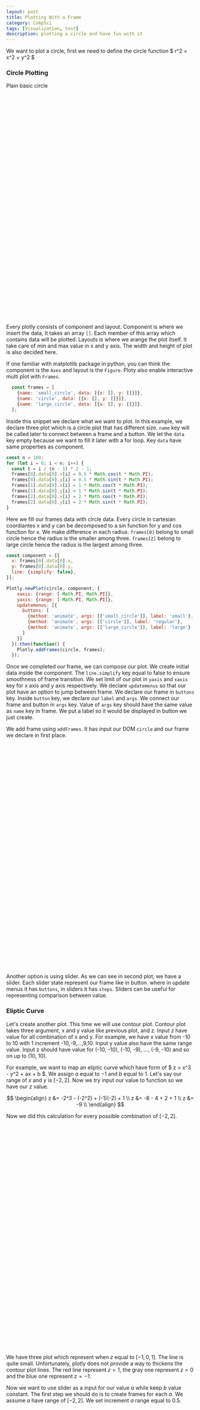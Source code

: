 ```yaml
---
layout: post
title: Plotting With a Frame 
category: CompSci
tags: [Visualization, test]
description: plotting a circle and have fun with it
---
```

We want to plot a circle, first we need to define the circle function
$ r^2 = x^2 + y^2 $


### Circle Plotting
Plain basic circle
<div id="circle" style="width:600px;height:600px;"></div>
<script>
  let circle = document.getElementById("circle");
  let frames = [
    {name: 'small_circle', data: [{x: [], y: []}]},
    {name: 'circle', data: [{x: [], y: []}]},
    {name: 'large_circle', data: [{x: [], y: []}]},
  ];
  let n = 100;
  for (let i = 0; i < n; i++) {
    const t = i / (n - 1) * 2 - 1;
    frames[0].data[0].x[i] = 0.5 * Math.sin(t * Math.PI);
    frames[0].data[0].y[i] = 0.5 * Math.cos(t * Math.PI);
    frames[1].data[0].x[i] = 1 * Math.sin(t * Math.PI);
    frames[1].data[0].y[i] = 1 * Math.cos(t * Math.PI);
    frames[2].data[0].x[i] = 2 * Math.sin(t * Math.PI);
    frames[2].data[0].y[i] = 2 * Math.cos(t * Math.PI);
  }
  Plotly.newPlot(circle, [{
    x: frames[0].data[0].x,
    y: frames[0].data[0].y,
    line: {simplify: false},
    }], {
    xaxis: {range: [-Math.PI, Math.PI]},
    yaxis: {range: [-Math.PI, Math.PI]},
    updatemenus: [{
      buttons: [
        {method: 'animate', args: [['small_circle']], label: 'small'},
        {method: 'animate', args: [['circle']], label: 'regular'},
        {method: 'animate', args: [['large_circle']], label: 'large'}
      ]
    }]
  }).then(function() {
    Plotly.addFrames(circle, frames);
  });
</script>

Every plotly consists of component and layout. Component is where we insert the data, It takes an array `[]`. Each member of this array which contains data will be plotted. Layouts is where we arange the plot itself. It take care of min and max value in x and y axis. The width and height of plot is also decided here.

If one familiar with matplotlib package in python, you can think the component is the `Axes` and layout is the `Figure`. Ploty also enable interactive multi plot with `Frames`.

```javascript
  const frames = [
    {name: 'small_circle', data: [{x: [], y: []}]},
    {name: 'circle', data: [{x: [], y: []}]},
    {name: 'large_circle', data: [{x: [], y: []}]},
  ];
```

Inside this snippet we declare what we want to plot. In this example, we declare three plot which is a circle plot that has different size. `name` key will be called later to connect between a frame and a button. We let the `data` key empty because we want to fill it later with a for loop. Key `data` have same properties as component.

```javascript
const n = 100;
for (let i = 0; i < n; i++) {
  const t = i / (n - 1) * 2 - 1;
  frames[0].data[0].x[i] = 0.5 * Math.cos(t * Math.PI);
  frames[0].data[0].y[i] = 0.5 * Math.sin(t * Math.PI);
  frames[1].data[0].x[i] = 1 * Math.cos(t * Math.PI);
  frames[1].data[0].y[i] = 1 * Math.sin(t * Math.PI);
  frames[2].data[0].x[i] = 2 * Math.cos(t * Math.PI);
  frames[2].data[0].y[i] = 2 * Math.sin(t * Math.PI);
}
```
Here we  fill our frames data with circle data. Every circle in cartesian coordiantes x and y can be decomposed to a sin function for y and cos function for x. We make difference in each radius. `frames[0]` belong to small circle hence the radius is the smaller among three. `frames[2]` belong to large circle hence the radius is the largest among three.

```javascript
const component = [{
  x: frames[0].data[0].x,
  y: frames[0].data[0].y,
  line: {simplify: false},
}];

Plotly.newPlot(circle, component, {
    xaxis: {range: [-Math.PI, Math.PI]},
    yaxis: {range: [-Math.PI, Math.PI]},
    updatemenus: [{
      buttons: [
        {method: 'animate', args: [['small_circle']], label: 'small'},
        {method: 'animate', args: [['circle']], label: 'regular'},
        {method: 'animate', args: [['large_circle']], label: 'large'}
      ]
    }]
  }).then(function() {
    Plotly.addFrames(circle, frames);
  });
```
Once we completed our frame, we can compose our plot. We create initial data inside the component. The `line.simplify` key equal to false to ensure smoothness of frame transition. We set limit of our plot in `yaxis` and `xaxis` key for x axis and y axis respectively. We declare `updatemenus` so that our plot have an option to jump between frame. We declare our frame in `buttons` key. Inside `button` key, we declare our `label` and `args`. We connect our frame and button in `args` key. Value of `args` key should have the same value as `name` key in frame. We put a label so it would be displayed in button we just create.

We add frame using `addFrames`. It has input our DOM `circle` and our frame we declare in first place.

<div id="circle2" style="width:600px;height:600px;"></div>
<script>
  circle = document.getElementById("circle2");
  frames = [
    {name: 'small_circle', data: [{x: [], y: []}]},
    {name: 'circle', data: [{x: [], y: []}]},
    {name: 'large_circle', data: [{x: [], y: []}]},
  ];
  n = 100;
  for (let i = 0; i < n; i++) {
    const t = i / (n - 1) * 2 - 1;
    frames[0].data[0].x[i] = 0.5 * Math.sin(t * Math.PI);
    frames[0].data[0].y[i] = 0.5 * Math.cos(t * Math.PI);
    frames[1].data[0].x[i] = 1 * Math.sin(t * Math.PI);
    frames[1].data[0].y[i] = 1 * Math.cos(t * Math.PI);
    frames[2].data[0].x[i] = 2 * Math.sin(t * Math.PI);
    frames[2].data[0].y[i] = 2 * Math.cos(t * Math.PI);
  }
  let data = [{
    x: frames[0].data[0].x,
    y: frames[0].data[0].y,
    line: {simplify: false},
  }];
  let options = [
    {method: 'animate', args: [['small_circle']], label: 'S'},
    {method: 'animate', args: [['circle']], label: 'R'},
    {method: 'animate', args: [['large_circle']], label: 'L'}
  ]
  let layout = {
    xaxis: {range: [-Math.PI, Math.PI]},
    yaxis: {range: [-Math.PI, Math.PI]},
    sliders: [{
      pad: {l: 0, t: 55},
      currentvalue: {
        visible: false,
        prefix: 'Size:',
        xanchor: 'center',
        font: {size: 330, color: '#666'}
      },
      steps: options
    }]
  }
  Plotly.newPlot(circle, {data, layout, frames})
</script>

Another option is using slider. As we can see in second plot, we have a slider. Each slider state represent our frame like in button. where in update menus it has `buttons`, in sliders it has `steps`. Sliders can be useful for representing comparison between value. 


### Eliptic Curve
Let's create another plot. This time we will use contour plot. Contour plot takes three argument, x and y value like previous plot, and z. Input z have value for all combination of x and y. For example, we have x value from -10 to 10 with 1 increment -10,-9,...,9,10. Input y value also have the same range value. Input z should have value for (-10, -10), (-10, -9), ..., (-9, -10) and so on up to (10, 10). 

For example, we want to map an eliptic curve which have form of $ z = x^3 - y^2 + ax + b $. We assign $a$ equal to $-1$ and $b$ equal to $1$. Let's say our range of $x$ and $y$ is $[-2, 2]$. Now we try input our value to function so we have our $z$ value. 

$$
  \begin{align}
      z &= -2^3 - (-2^2) + (-1)(-2) + 1 \\
      z &= -8 - 4 + 2 + 1 \\
      z &= -9 \\
  \end{align}
$$

Now we did this calculation for every possible combination of $[-2, 2]$.
<div id="eliptic" style="width:600px;height:600px;"></div>
<script>
  function eliptic_curve(x_axis, y_axis, a, b) {
    z_axis = new Array(x_axis.length)
    for (i=0; i < x_axis.length; i++) {
      z_axis[i] = new Array(x_axis.length)
      for (j=0; j < x_axis.length; j++) {
        const cubic = x_axis[j] * x_axis[j] * x_axis[j];
        const quadratic = y_axis[i] * y_axis[i]
        z_axis[i][j] = cubic - quadratic + a * x_axis[j] + b
      }
    }
    return z_axis
  }
  let eliptic = document.getElementById("eliptic");
  let a = -1, b = 1;
  let x_data = y_data = z_data = [];
  for (let i=-10; i<10; i+=.1) {
    x_data.push(i)
    y_data.push(i)
  }
  z_data = eliptic_curve(x_data, y_data, a, b)
  data = [{
    x:x_data,
    y:y_data, 
    z:z_data,
    type: 'contour',
    autocontour: false,
    contours: {
      coloring: 'lines',
      start: -1,
      end: 1,
      size: 1
    },
    colorbar:{
      thickness: 10,
    }
  }];
  layout = {
    xaxis: {range: [-3, 3]},
    yaxis: {range: [-3, 3]},
  }
  Plotly.newPlot(eliptic, {data, layout})
</script>

We have three plot which represent when $z$ equal to $[-1, 0, 1]$. The line is quite small. Unfortunately, plotly does not provide a way to thickens the contour plot lines. The red line represent $z=1$, the gray one represent $z=0$ and the blue one represent $z=-1$. 

Now we want to use slider as a input for our value $a$ while keep $b$ value constant. The first step we should do is to create frames for each $a$. We assume $a$ have range of $[-2, 2]$. We set increment $a$ range equal to $0.5$.

<div id="elipticframe" style="width:600px;height:600px;"></div>
<script>
  elipticframe = document.getElementById("elipticframe");
  b = 1;
  x_data = y_data = z_data = [];
  for (let i=-10; i<10; i+=.1) {
    x_data.push(i)
    y_data.push(i)
  }
  console.time("Start")
  z_data_minus_one = eliptic_curve(x_data, y_data, -1, b)
  console.time("End")
  z_data_zero = eliptic_curve(x_data, y_data, 0, b)
  z_data_one = eliptic_curve(x_data, y_data, 1, b)
  basic_contour_property = {
    type: 'contour',
    autocontour: false,
    contours: {
      coloring: 'lines',
      start: -5,
      end: 5,
      size: 1
    },
    colorbar:{
      thickness: 10,
    }
  }
  frames = [
    {name: 'minus_one', data: [Object.assign({}, basic_contour_property, {x: x_data, y: y_data,z: z_data_minus_one})]},
    {name: 'zero', data: [Object.assign({}, basic_contour_property, {x: x_data, y: y_data, z: z_data_zero})]},
    {name: 'one', data: [Object.assign({}, basic_contour_property, {x: x_data, y: y_data, z: z_data_one})]},
  ];
  options = [
    {method: 'animate', args: [['minus_one']], label: '-1'},
    {method: 'animate', args: [['zero']], label: '0'},
    {method: 'animate', args: [['one']], label: '1'}
  ]
  data = [{
    x:x_data,
    y:y_data, 
    z:z_data_minus_one,
    type: 'contour',
    autocontour: false,
    contours: {
      coloring: 'lines',
      start: -1,
      end: 1,
      size: 1
    },
    colorbar:{
      thickness: 10,
    }
  }];
  layout = {
    xaxis: {range: [-3, 3]},
    yaxis: {range: [-3, 3]},
    sliders: [{
      pad: {l: 0, t: 55},
      currentvalue: {
        visible: false,
        prefix: 'Size:',
        xanchor: 'center',
        font: {size: 330, color: '#666'}
      },
      steps: options
    }]
  }
  Plotly.newPlot(elipticframe, {data, layout, frames})
</script>

Now we create a contour plot of an eliptic curve with a different $a$ value. We apply same slider principle into contour plot. Unfortunately, contour plot does not support smoth transition between plot. The slider act as a value of $a$ in plot. We set available value of $[-1,0,1]$. We can make it smoother by making the frame more fine.

<div id="elipticframe2" style="width:600px;height:600px;"></div>
<script>
  elipticframe = document.getElementById("elipticframe2");
  let a_array = []; b = 1;
  x_data = []; y_data = []; z_data = []; frames = []; options = [];
  for (let i=-10; i<10; i+=.1) {
    x_data.push(i)
    y_data.push(i)
  }
  for (let i=-1; i<1; i +=.1) {
    a_array.push(i.toFixed(1))
    z_data.push(eliptic_curve(x_data, y_data, i,b) )
  }
  for (let i=0; i<a_array.length; i++) {
    frames.push({
      name: `a${a_array[i]}`,
      data: [
        Object.assign({}, basic_contour_property, {x: x_data, y: y_data,z: z_data[i]})
      ]
    })
    options.push({method: 'animate', args:[[`a${a_array[i]}`]], label: `${a_array[i]}`})
  }
  data = [{
    x:x_data,
    y:y_data, 
    z:z_data[0],
    type: 'contour',
    autocontour: false,
    contours: {
      coloring: 'lines',
      start: -5,
      end: 5,
      size: 1
    },
    colorbar:{
      thickness: 10,
    }
  }];
  layout = {
    xaxis: {range: [-3, 3]},
    yaxis: {range: [-3, 3]},
    sliders: [{
      pad: {l: 0, t: 55},
      currentvalue: {
        visible: false,
        prefix: 'Size:',
        xanchor: 'center',
        font: {size: 330, color: '#666'}
      },
      steps: options
    }]
  }
  Plotly.newPlot(elipticframe, {data, layout, frames})
</script>

We add finer increment so it easier to show transitiion between value. As we can see from the slider, if we have $a > 0$ the graph wont show any "island". The island emerge only when $a < 0$. When in $a < 0$, the curve start to have choke point in $x=0$ to $x=1$. We automate creation of frame and its option based on how many $a$ value we increment.

```javascript
for (let i=-1; i<1; i +=.1) {
    a_array.push(i.toFixed(1))
    z_data.push(eliptic_curve(x_data, y_data, i,b) )
  }
```
For each $a$ increment, we push an eliptic curve to an array. In previous example, we do it manually because we only have three frames. After we collect each `z_data` for each frame, we should build the frame itself.

```javascript
for (let i=0; i<a_array.length; i++) {
  frames.push({
    name: `a${a_array[i]}`,
    data: [
      Object.assign({}, basic_contour_property, {x: x_data, y: y_data,z: z_data[i]})
    ]
  })
  options.push({method: 'animate', args:[[`a${a_array[i]}`]], label: `${a_array[i]}`})
}
```
Each frame should have a name so we name it what $a$ value it represents. For the data key, we input our `z_data` that we create in previous loop. Lastly, we put options with the proper label which is $a$ value. Once we have `frames` and `options` filled, the rest is same for building  a contour plot.
> `Object.assign` act like addition in javascript object. It reads from right hand side to left. The empty object `{}` added to make sure that assign operation create new object instead of replacing previous object.

> Javascript code that used for the plot can be accessed in Developer tools `Ctrl + Shift + i` and pick tab Debugger.

That's all notes for now, we learn how to use plotly frame to animate or show changes in our plot.